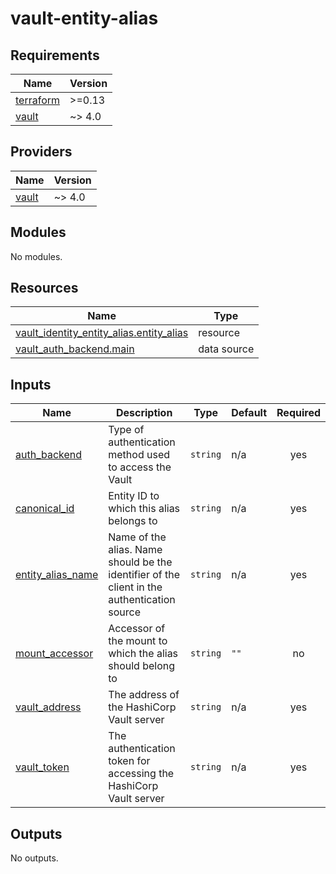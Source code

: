 <!-- BEGIN_TF_DOCS -->
# vault-entity-alias

## Requirements

| Name | Version |
|------|---------|
| <a name="requirement_terraform"></a> [terraform](#requirement\_terraform) | >=0.13 |
| <a name="requirement_vault"></a> [vault](#requirement\_vault) | ~> 4.0 |

## Providers

| Name | Version |
|------|---------|
| <a name="provider_vault"></a> [vault](#provider\_vault) | ~> 4.0 |

## Modules

No modules.

## Resources

| Name | Type |
|------|------|
| [vault_identity_entity_alias.entity_alias](https://registry.terraform.io/providers/hashicorp/vault/latest/docs/resources/identity_entity_alias) | resource |
| [vault_auth_backend.main](https://registry.terraform.io/providers/hashicorp/vault/latest/docs/data-sources/auth_backend) | data source |

## Inputs

| Name | Description | Type | Default | Required |
|------|-------------|------|---------|:--------:|
| <a name="input_auth_backend"></a> [auth\_backend](#input\_auth\_backend) | Type of authentication method used to access the Vault | `string` | n/a | yes |
| <a name="input_canonical_id"></a> [canonical\_id](#input\_canonical\_id) | Entity ID to which this alias belongs to | `string` | n/a | yes |
| <a name="input_entity_alias_name"></a> [entity\_alias\_name](#input\_entity\_alias\_name) | Name of the alias. Name should be the identifier of the client in the authentication source | `string` | n/a | yes |
| <a name="input_mount_accessor"></a> [mount\_accessor](#input\_mount\_accessor) | Accessor of the mount to which the alias should belong to | `string` | `""` | no |
| <a name="input_vault_address"></a> [vault\_address](#input\_vault\_address) | The address of the HashiCorp Vault server | `string` | n/a | yes |
| <a name="input_vault_token"></a> [vault\_token](#input\_vault\_token) | The authentication token for accessing the HashiCorp Vault server | `string` | n/a | yes |

## Outputs

No outputs.
<!-- END_TF_DOCS -->